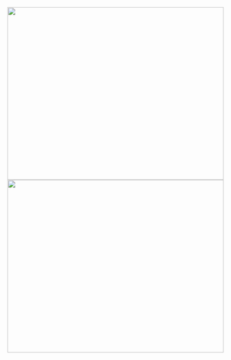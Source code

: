 <center>
        <img width="500px" height="400px"  align="center" src="https://github-readme-stats.vercel.app/api/top-langs/?username=V-Gutierrez&hide=html&layout=compact&theme=cobalt" />
    <img width="500px" height="400px"  align="center" src="https://github-readme-stats.vercel.app/api/top-langs/?username=V-Gutierrez&hide=html&layout=compact&theme=cobalt" />
   </center>

